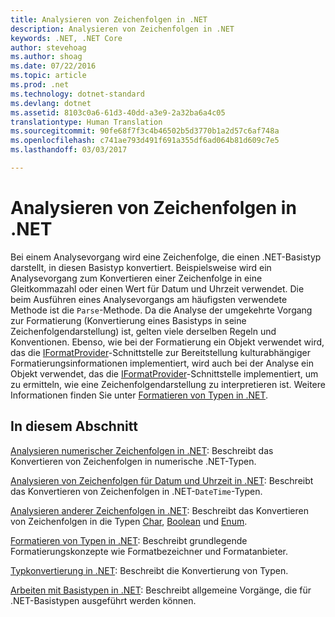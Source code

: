 ```yaml
---
title: Analysieren von Zeichenfolgen in .NET
description: Analysieren von Zeichenfolgen in .NET
keywords: .NET, .NET Core
author: stevehoag
ms.author: shoag
ms.date: 07/22/2016
ms.topic: article
ms.prod: .net
ms.technology: dotnet-standard
ms.devlang: dotnet
ms.assetid: 8103c0a6-61d3-40dd-a3e9-2a32ba6a4c05
translationtype: Human Translation
ms.sourcegitcommit: 90fe68f7f3c4b46502b5d3770b1a2d57c6af748a
ms.openlocfilehash: c741ae793d491f691a355df6ad064b81d609c7e5
ms.lasthandoff: 03/03/2017

---
```


# <a name="parsing-strings-in-net"></a>Analysieren von Zeichenfolgen in .NET

Bei einem Analysevorgang wird eine Zeichenfolge, die einen .NET-Basistyp darstellt, in diesen Basistyp konvertiert. Beispielsweise wird ein Analysevorgang zum Konvertieren einer Zeichenfolge in eine Gleitkommazahl oder einen Wert für Datum und Uhrzeit verwendet. Die beim Ausführen eines Analysevorgangs am häufigsten verwendete Methode ist die `Parse`-Methode. Da die Analyse der umgekehrte Vorgang zur Formatierung (Konvertierung eines Basistyps in seine Zeichenfolgendarstellung) ist, gelten viele derselben Regeln und Konventionen. Ebenso, wie bei der Formatierung ein Objekt verwendet wird, das die [IFormatProvider](xref:System.IFormatProvider)-Schnittstelle zur Bereitstellung kulturabhängiger Formatierungsinformationen implementiert, wird auch bei der Analyse ein Objekt verwendet, das die [IFormatProvider](xref:System.IFormatProvider)-Schnittstelle implementiert, um zu ermitteln, wie eine Zeichenfolgendarstellung zu interpretieren ist. Weitere Informationen finden Sie unter [Formatieren von Typen in .NET](formatting-types.md).

## <a name="in-this-section"></a>In diesem Abschnitt

[Analysieren numerischer Zeichenfolgen in .NET](parsing-numeric.md): Beschreibt das Konvertieren von Zeichenfolgen in numerische .NET-Typen.

[Analysieren von Zeichenfolgen für Datum und Uhrzeit in .NET](parsing-datetime.md): Beschreibt das Konvertieren von Zeichenfolgen in .NET-`DateTime`-Typen.

[Analysieren anderer Zeichenfolgen in .NET](parsing-other.md): Beschreibt das Konvertieren von Zeichenfolgen in die Typen [Char](xref:System.Char), [Boolean](xref:System.Boolean) und [Enum](xref:System.Enum).

[Formatieren von Typen in .NET](formatting-types.md): Beschreibt grundlegende Formatierungskonzepte wie Formatbezeichner und Formatanbieter.

[Typkonvertierung in .NET](type-conversion.md): Beschreibt die Konvertierung von Typen.

[Arbeiten mit Basistypen in .NET](index.md): Beschreibt allgemeine Vorgänge, die für .NET-Basistypen ausgeführt werden können.


